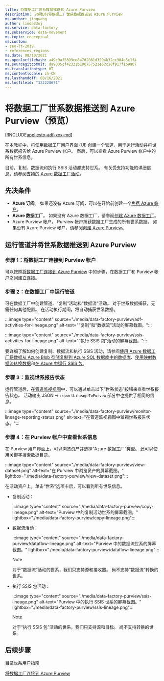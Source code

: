 ```yaml
---
title: 将数据工厂世系数据推送到 Azure Purview
description: 了解如何将数据工厂世系数据推送到 Azure Purview
ms.author: jingwang
author: linda33wj
ms.service: data-factory
ms.subservice: data-movement
ms.topic: conceptual
ms.custom:
- seo-lt-2019
- references_regions
ms.date: 08/10/2021
ms.openlocfilehash: a49c9af5899ce847d2081d3294b32ec904e5c1f4
ms.sourcegitcommit: da9335cf42321b180757521e62c28f917f1b9a07
ms.translationtype: HT
ms.contentlocale: zh-CN
ms.lasthandoff: 08/16/2021
ms.locfileid: "122228671"
---
```

# <a name="push-data-factory-lineage-data-to-azure-purview-preview"></a>将数据工厂世系数据推送到 Azure Purview（预览）

[!INCLUDE[appliesto-adf-xxx-md](includes/appliesto-adf-xxx-md.md)]

在本教程中，将使用数据工厂用户界面 (UI) 创建一个管道，用于运行活动并将世系数据报告给 Azure Purview 帐户。 然后，可以查看 Azure Purview 帐户中的所有世系信息。 

目前，复制、数据流和执行 SSIS 活动都支持世系。 有关受支持功能的详细信息，请参阅[支持的 Azure 数据工厂活动](../purview/how-to-link-azure-data-factory.md#supported-azure-data-factory-activities)。

## <a name="prerequisites"></a>先决条件

* **Azure 订阅**。 如果还没有 Azure 订阅，可以在开始前创建一个[免费 Azure 帐户](https://azure.microsoft.com/free/)。
* **Azure 数据工厂**。 如果没有 Azure 数据工厂，请参阅[创建 Azure 数据工厂](./quickstart-create-data-factory-portal.md)。
* Azure Purview 帐户。 Purview 帐户捕获数据工厂生成的所有世系数据。 如果没有 Azure Purview 帐户，请参阅[创建 Azure Purview](../purview/create-catalog-portal.md)。

## <a name="run-pipeline-and-push-lineage-data-to-azure-purview"></a>运行管道并将世系数据推送到 Azure Purview

### <a name="step-1-connect-data-factory-to-your-purview-account"></a>步骤 1：将数据工厂连接到 Purview 帐户

可以按照[将数据工厂连接到 Azure Purview](connect-data-factory-to-azure-purview.md) 中的步骤，在数据工厂和 Purview 帐户之间建立连接。

### <a name="step-2-run-pipeline-in-data-factory"></a>步骤 2：在数据工厂中运行管道

可在数据工厂中创建管道、“复制”活动和“数据流”活动。 对于世系数据捕获，无需任何其他配置。 在活动执行期间，将自动捕获世系数据。

:::image type="content" source="./media/data-factory-purview/adf-activities-for-lineage.png" alt-text="“复制”和“数据流”活动的屏幕截图。":::

:::image type="content" source="./media/data-factory-purview/ssis-activities-for-lineage.png" alt-text="“执行 SSIS 包”活动的屏幕截图。":::

要详细了解如何创建复制、数据流和执行 SSIS 活动，请参阅[使用 Azure 数据工厂将数据从 Azure Blob 存储复制到 Azure SQL 数据库中的数据库](./tutorial-copy-data-portal.md)、[使用映射数据流转换数据](./tutorial-data-flow.md)和[在 Azure 中运行 SSIS 包](./tutorial-deploy-ssis-packages-azure.md)。

### <a name="step-3-monitor-lineage-reporting-status"></a>步骤 3：监视世系报告状态

运行管道后，在[管道监视视图](monitor-visually.md#monitor-pipeline-runs)中，可以通过单击以下“世系状态”按钮来查看世系报告状态。 活动输出 JSON -> `reportLineageToPurvew` 部分中也提供了相同的信息。

:::image type="content" source="./media/data-factory-purview/monitor-lineage-reporting-status.png" alt-text="在管道监视视图中监视世系报告状态。":::

### <a name="step-4-view-lineage-information-in-your-purview-account"></a>步骤 4：在 Purview 帐户中查看世系信息

在 Purview 用户界面上，可以浏览资产并选择“Azure 数据工厂”类型。 还可以使用关键字搜索数据目录。

:::image type="content" source="./media/data-factory-purview/view-dataset.png" alt-text="在 Purview 中浏览资产的屏幕截图。" lightbox="./media/data-factory-purview/view-dataset.png":::

在活动资产上，单击“世系”选项卡后，可以看到所有世系信息。

- 复制活动：

    :::image type="content" source="./media/data-factory-purview/copy-lineage.png" alt-text="Purview 中的复制活动世系的屏幕截图。" lightbox="./media/data-factory-purview/copy-lineage.png":::

- 数据流活动：

    :::image type="content" source="./media/data-factory-purview/dataflow-lineage.png" alt-text="Purview 中的数据流世系的屏幕截图。" lightbox="./media/data-factory-purview/dataflow-lineage.png":::

    > [!NOTE] 
    > 对于“数据流”活动的世系，我们只支持源和接收器。 尚不支持“数据流”转换的世系。

- 执行 SSIS 包活动：

    :::image type="content" source="./media/data-factory-purview/ssis-lineage.png" alt-text="Purview 中的执行 SSIS 世系的屏幕截图。" lightbox="./media/data-factory-purview/ssis-lineage.png":::

    > [!NOTE] 
    > 对于“执行 SSIS 包”活动的世系，我们只支持源和目标。 尚不支持转换的世系。

## <a name="next-steps"></a>后续步骤

[目录世系用户指南](../purview/catalog-lineage-user-guide.md)

[将数据工厂连接到 Azure Purview](connect-data-factory-to-azure-purview.md)